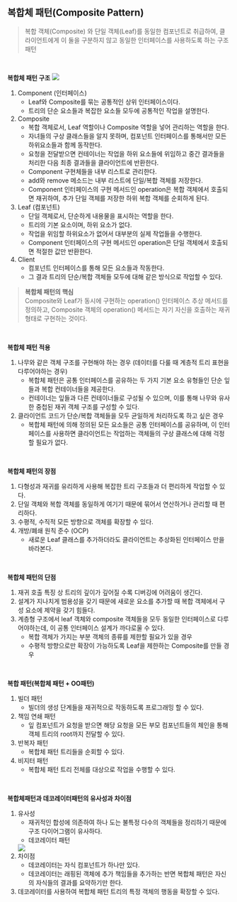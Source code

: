 **복합체 패턴(Composite Pattern)**
----
> 복합 객체(Composite) 와 단일 객체(Leaf)를 동일한 컴포넌트로 취급하여, 클라이언트에게 이 둘을 구분하지 않고 동일한 인터페이스를 사용하도록 하는 구조 패턴
<br>

**복합체 패턴 구조**
<img src = "https://t1.daumcdn.net/cfile/tistory/9959CC495C8910EB0F">
1. Component (인터페이스)
   * Leaf와 Composite를 묶는 공통적인 상위 인터페이스이다.
   * 트리의 단순 요소들과 복잡한 요소들 모두에 공통적인 작업을 설명한다.
2. Composite
   * 복합 객체로서, Leaf 역할이나 Composite 역할을 넣어 관리하는 역할을 한다.
   * 자녀들의 구상 클래스들을 알지 못하며, 컴포넌트 인터페이스를 통해서만 모든 하위요소들과 함께 동작한다.
   * 요청을 전달받으면 컨테이너는 작업을 하위 요소들에 위임하고 중간 결과들을 처리한 다음 최종 결과들을 클라이언트에 반환한다.
   * Component 구현체들을 내부 리스트로 관리한다.
   * add와 remove 메소드는 내부 리스트에 단일/복합 객체를 저장한다.
   * Component 인터페이스의 구현 메서드인 operation은 복합 객체에서 호출되면 재귀하여, 추가 단일 객체를 저장한 하위 복합 객체를 순회하게 된다.
3. Leaf (컴포넌트)
   * 단일 객체로서, 단순하게 내용물을 표시하는 역할을 한다.
   * 트리의 기본 요소이며, 하위 요소가 없다.
   * 작업을 위임할 하위요소가 없어서 대부분의 실제 작업들을 수행한다.
   * Component 인터페이스의 구현 메서드인 operation은 단일 객체에서 호출되면 적절한 값만 반환한다.
4. Client
   * 컴포넌트 인터페이스를 통해 모든 요소들과 작동한다. 
   * 그 결과 트리의 단순/복합 객체들 모두에 대해 같은 방식으로 작업할 수 있다.

> **복합체 패턴의 핵심**<br>
> Composite와 Leaf가 동시에 구현하는 operation() 인터페이스 추상 메서드를 정의하고, Composite 객체의 operation() 메서드는 자기 자신을 호출하는 재귀 형태로 구현하는 것이다. 
<br>

**복합체 패턴 적용** <br>
1. 나무와 같은 객체 구조를 구현해야 하는 경우 (데이터를 다룰 때 계층적 트리 표현을 다루어야하는 경우)
   * 복합체 패턴은 공통 인터페이스를 공유하는 두 가지 기본 요소 유형들인 단순 잎들과 복합 컨테이너들을 제공한다.
   * 컨테이너는 잎들과 다른 컨테이너들로 구성될 수 있으며, 이를 통해 나무와 유사한 중첩된 재귀 객체 구조를 구성할 수 있다.
2. 클라이언트 코드가 단순/복합 객체들을 모두 균일하게 처리하도록 하고 싶은 경우
   * 복합체 패턴에 의해 정의된 모든 요소들은 공통 인터페이스를 공유하며, 이 인터페이스를 사용하면 클라이언트는 작업하는 객체들의 구상 클래스에 대해 걱정할 필요가 없다.
  
<br>

**복합체 패턴의 장점** <br>
1. 다형성과 재귀를 유리하게 사용해 복잡한 트리 구조들과 더 편리하게 작업할 수 있다.
2. 단일 객체와 복합 객체를 동일하게 여기기 때문에 묶어서 연산하거나 관리할 때 편리하다.
3. 수평적, 수직적 모든 방향으로 객체를 확장할 수 있다.
4. 개방/폐쇄 원칙 준수 (OCP)
   * 새로운 Leaf 클래스를 추가하더라도 클라이언트는 추상화된 인터페이스 만을 바라본다.
  
<br>

**복합체 패턴의 단점** <br>
1. 재귀 호출 특징 상 트리의 깊이가 깊어질 수록 디버깅에 어려움이 생긴다.
2. 설계가 지나치게 범용성을 갖기 때문에 새로운 요소를 추가할 때 복합 객체에서 구성 요소에 제약을 갖기 힘들다.
3. 계층형 구조에서 leaf 객체와 composite 객체들을 모두 동일한 인터페이스로 다루어야하는데, 이 공통 인터페이스 설계가 까다로울 수 있다.
   * 복합 객체가 가지는 부분 객체의 종류를 제한할 필요가 있을 경우
   * 수평적 방향으로만 확장이 가능하도록 Leaf을 제한하는 Composite를 만들 경우
  

<br>

**복합 패턴(복합체 패턴 + OO패턴)** <br>
1. 빌더 패턴
   * 빌더의 생성 단계들을 재귀적으로 작동하도록 프로그래밍 할 수 있다.
2. 책임 연쇄 패턴
   * 잎 컴포넌트가 요청을 받으면 해당 요청을 모든 부모 컴포넌트들의 체인을 통해 객체 트리의 root까지 전달할 수 있다.
3. 반복자 패턴
   * 복합체 패턴 트리들을 순회할 수 있다.
4. 비지터 패턴
   * 복합체 패턴 트리 전체를 대상으로 작업을 수행할 수 있다.
   
<br>

**복합체패턴과 데코레이터패턴의 유사성과 차이점** <br>
1. 유사성
   * 재귀적인 합성에 의존하여 하나 도는 불특정 다수의 객체들을 정리하기 때문에 구조 다이어그램이 유사하다.
   * 데코레이터 패턴
   <img src = "https://minsone.github.io/image/2015/Decorator_UML.png">
2. 차이점
   * 데코레이터는 자식 컴포넌트가 하나만 있다.
   * 데코레이터는 래핑된 객체에 추가 책임들을 추가하는 반면 복합체 패턴은 자신의 자식들의 결과를 요약하기만 한다.
3. 데코레이터를 사용하여 복합체 패턴 트리의 특정 객체의 행동을 확장할 수 있다.
